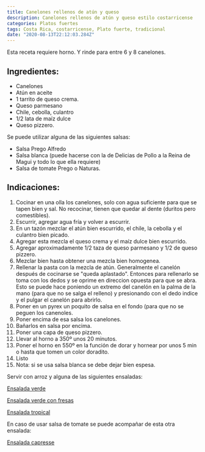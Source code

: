 ```yaml
---
title: Canelones rellenos de atún y queso
description: Canelones rellenos de atún y queso estilo costarricense
categories: Platos fuertes
tags: Costa Rica, costarricense, Plato fuerte, tradicional
date: "2020-08-13T22:12:03.284Z"
---
```


Esta receta requiere horno. Y rinde para entre 6 y 8 canelones.

## Ingredientes:

- Canelones
- Atún en aceite
- 1 tarrito de queso crema.
- Queso parmesano
- Chile, cebolla, culantro
- 1/2 lata de maíz dulce
- Queso pizzero.

Se puede utilizar alguna de las siguientes salsas:

- Salsa Prego Alfredo
- Salsa blanca (puede hacerse con la de Delicias de Pollo a la Reina de Magui y todo lo que ella requiere)
- Salsa de tomate Prego o Naturas.

## Indicaciones:

1. Cocinar en una olla los canelones, solo con agua suficiente para que se tapen bien y sal. No recocinar, tienen que quedar al dente (duritos pero comestibles).
2. Escurrir, agregar agua fría y volver a escurrir.
3. En un tazón mezclar el atún bien escurrido, el chile, la cebolla y el culantro bien picado.
4. Agregar  esta mezcla el queso crema y el maíz dulce bien escurrido.
5. Agregar aproximadamente 1/2 taza de queso parmesano y 1/2 de queso pizzero.
6. Mezclar bien hasta obtener una mezcla bien homogenea.
7. Rellenar la pasta con la mezcla de atún. Generalmente el canelón después de cocinarse se "queda aplastado". Entonces para rellenarlo se toma con los dedos y se oprime en direccion opuesta para que se abra. Esto se puede hace poniendo un extremo del canelón en la palma de la mano (para que no se salga el relleno) y presionando con el dedo indice y el pulgar el canelón para abrirlo.
8. Poner en un pyrex un poquito de salsa en el fondo (para que no se peguen los canenoles.
9. Poner encima de esa salsa los canelones.
10. Bañarlos en salsa por encima.
11. Poner una capa de queso pizzero.
12. Llevar al horno a 350º unos 20 minutos.
13. Poner el horno en 550º en la función de dorar y hornear por unos 5 min o hasta que tomen un color doradito.
14. Listo
15. Nota: si se usa salsa blanca se debe dejar bien espesa.

Servir con arroz y alguna de las siguientes ensaladas:

[Ensalada verde](https://www.notion.so/Ensalada-verde-b74d28ddcd2544aca595a8a00c068ee4)

[Ensalada verde con fresas](https://www.notion.so/Ensalada-verde-con-fresas-7494cc059bc64450a5d1f84075fbbc24)

[Ensalada tropical](https://www.notion.so/Ensalada-tropical-383a610c27fc4bd99907ea32792b9a10)

En caso de usar salsa de tomate se puede acompañar de esta otra ensalada:

[Ensalada capresse](https://www.notion.so/Ensalada-capresse-070946ddd59e46e3b7a5d7e86285b351)